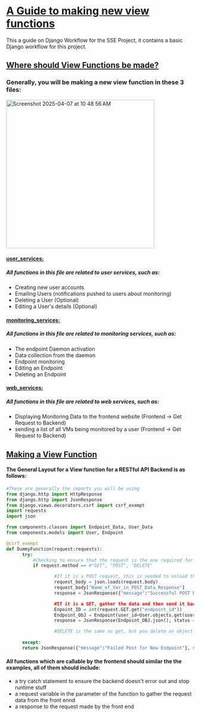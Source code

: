 # <ins>A Guide to making new view functions </ins>
This a guide on Django Workflow for the SSE Project, it contains a basic Django workflow for this project.



##  <ins>Where should View Functions be made?<ins/>

### Generally, you will be making a new view function in these 3 files:

<img width="398" alt="Screenshot 2025-04-07 at 10 48 56 AM" src="https://github.com/user-attachments/assets/2b2618f3-5601-4120-811c-f3197321bfa0" />

####  <ins>user_services: <ins/>
##### All functions in this file are related to user services, such as:
- Creating new user accounts
- Emailing Users (notifications pushed to users about monitoring)
- Deleting a User (Optional)
- Editing a User's details (Optional)


####  <ins>monitoring_services: <ins/>
##### All functions in this file are related to monitoring services, such as:
- The endpoint Daemon activation
- Data collection from the daemon
- Endpoint monitoring
- Editing an Endpoint
- Deleting an Endpoint


####  <ins>web_services: <ins>
##### All functions in this file are related to web services, such as:
- Displaying Monitoring Data to the frontend website (Frontend -> Get Request to Backend)
- sending a list of all VMs being monitored by a user (Frontend -> Get Request to Backend)



##  <ins>Making a View Function<ins/>

####  The General Layout for a View function for a RESTful API Backend is as follows:


```python
#These are generally the imports you will be using
from django.http import HttpResponse
from django.http import JsonResponse
from django.views.decorators.csrf import csrf_exempt
import requests
import json

from components.classes import Endpoint_Data, User_Data
from components.models import User, Endpoint

@csrf_exempt
def DummyFunction(request:requests):
      try:
          #Checking to ensure that the request is the one required for the method to function
          if request.method == #"GET", "POST", "DELETE"

                  #If it is a POST request, this is needed to unload the POST data
                  request_body = json.loads(request.body)
                  request_body["Name_of_Var_in_POST_Data_Response"]
                  response = JsonResponse({"message":"Successful POST Request}, status = 200)

                  #If it is a GET, gather the data and then send it back as a response
                  Enpoint_ID = int(request.GET.get("endpoint_id"))
                  Endpoint_ObJ = Endpoint(user_id=User.objects.get(user_id = 12345)
                  response = JsonResponse(Endpoint_OBJ.json(), status = 200)

                  #DELETE is the same as get, but you delete an object in the DB and then send a 200 if successful
	       
      except:
      return JsonResponse({"message":"Failed Post for New Endpoint"}, status = 405)
```

#### All functions which are callable by the frontend should similar the the examples, all of them should include:
- a try catch statement to ensure the backend doesn't error out and stop runtime stuff
- a request variable in the parameter of the function to gather the request data from the front ennd
- a response to the request made by the front end





